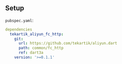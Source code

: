 ## Setup

`pubspec.yaml`:

```yaml
dependencies
  tekartik_aliyun_fc_http:
    git:
      url: https://github.com/tekartik/aliyun.dart
      path: common/fc_http
      ref: dart3a
    version: '>=0.1.1'
```